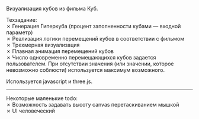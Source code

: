 Визуализация кубов из фильма Куб.

Техзадание:  
✗ Генерация Гиперкуба (процент заполненности кубами — входной параметр)  
✗ Реализация логики перемещений кубов в соответствии с фильмом  
✗ Трехмерная визуализация  
✗ Плавная анимация перемещений кубов  
✗ Число одновременно перемещающихся кубов задается пользователем. При отсутствии значения (или значении, которое невозможно соблюсти) используется максимум возможного.  

Используется javascript и three.js.

- - - 

Некоторые маленькие todo:  
✗ Возможность задавать высоту canvas перетаскиванием мышкой  
✗ UI человеческий
